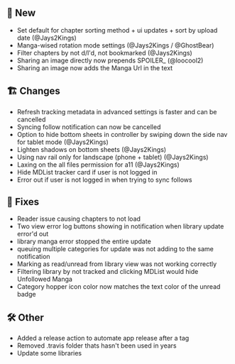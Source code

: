 ## 🥳 New
- Set default for chapter sorting method + ui updates + sort by upload date (@Jays2Kings)
- Manga-wised rotation mode settings (@Jays2Kings / @GhostBear)
- Filter chapters by not d/l'd, not bookmarked (@Jays2Kings)
- Sharing an image directly now prepends SPOILER_ (@loocool2)
- Sharing an image now adds the Manga Url in the text

## 🏗️ Changes
- Refresh tracking metadata in advanced settings is faster and can be cancelled
- Syncing follow notification can now be cancelled
- Option to hide bottom sheets in controller by swiping down the side nav for tablet mode (@Jays2Kings)
- Lighten shadows on bottom sheets (@Jays2Kings)
- Using nav rail only for landscape (phone + tablet) (@Jays2Kings)
- Laxing on the all files permission for a11 (@Jays2Kings)
- Hide MDList tracker card if user is not logged in
- Error out if user is not logged in when trying to sync follows

## 🐜 Fixes
- Reader issue causing chapters to not load
- Two view error log buttons showing in notification when library update error'd out
- library manga error stopped the entire update
- queuing multiple categories for update was not adding to the same notification
- Marking as read/unread from library view was not working correctly
- Filtering library by not tracked and clicking MDList would hide Unfollowed Manga
- Category hopper icon color now matches the text color of the unread badge

## 🛠️ Other
- Added a release action to automate app release after a tag
- Removed .travis folder thats hasn't been used in years
- Update some libraries
